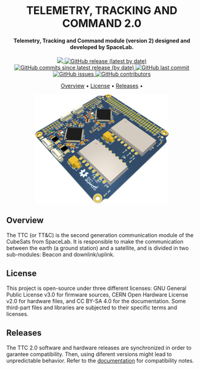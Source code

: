 <h1 align="center">
    TELEMETRY, TRACKING AND COMMAND 2.0
    <br>
</h1>

<h4 align="center">Telemetry, Tracking and Command module (version 2) designed and developed by SpaceLab.</h4>

<p align="center">
    <a href="https://github.com/spacelab-ufsc/spacelab#versioning">
        <img src="https://img.shields.io/badge/status-in%20development-red?style=for-the-badge">
    </a>
    <a href="https://github.com/spacelab-ufsc/ttc2/releases">
        <img alt="GitHub release (latest by date)" src="https://img.shields.io/github/v/release/spacelab-ufsc/ttc2?style=for-the-badge">
    </a>
    <a href="https://github.com/spacelab-ufsc/ttc2/releases">
        <img alt="GitHub commits since latest release (by date)" src="https://img.shields.io/github/commits-since/spacelab-ufsc/ttc2/latest?style=for-the-badge">
    </a>
    <a href="https://github.com/spacelab-ufsc/ttc2/commits/master">
        <img alt="GitHub last commit" src="https://img.shields.io/github/last-commit/spacelab-ufsc/ttc2?style=for-the-badge">
    </a>
    <a href="https://github.com/spacelab-ufsc/ttc2/issues">
        <img alt="GitHub issues" src="https://img.shields.io/github/issues/spacelab-ufsc/ttc?style=for-the-badge">
    </a>
    <a href="https://github.com/spacelab-ufsc/ttc2/graphs/contributors">
        <img alt="GitHub contributors" src="https://img.shields.io/github/contributors/spacelab-ufsc/ttc2?color=yellow&style=for-the-badge">
    </a>
</p>

<p align="center">
    <a href="#overview">Overview</a> •
    <a href="#license">License</a> •
    <a href="#releases">Releases</a> •
</p>

<p align="center">
    <img width="70%" src="https://github.com/spacelab-ufsc/ttc2/blob/master/doc/user_manual/figures/ttc2_pcb_3d.png">
</p>

## Overview

The TTC (or TT&C) is the second generation communication module of the CubeSats from SpaceLab. It is responsible to make the communication between the earth (a ground station) and a satellite, and is divided in two sub-modules: Beacon and downlink/uplink.

## License

This project is open-source under three different licenses: GNU General Public License v3.0 for firmware sources, CERN Open Hardware License v2.0 for hardware files, and CC BY-SA 4.0 for the documentation. Some third-part files and libraries are subjected to their specific terms and licenses.

## Releases

The TTC 2.0 software and hardware releases are synchronized in order to garantee compatibility. Then, using diferent versions might lead to unpredictable behavior. Refer to the [documentation](https://github.com/spacelab-ufsc/ttc2/tree/master/doc) for compatibility notes.
